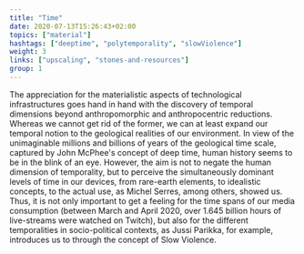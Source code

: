 ```yaml
---
title: "Time"
date: 2020-07-13T15:26:43+02:00
topics: ["material"]
hashtags: ["deeptime", "polytemporality", "slowViolence"]
weight: 3
links: ["upscaling", "stones-and-resources"]
group: 1
---
```


The appreciation for the materialistic aspects of technological infrastructures goes hand in hand with the discovery of temporal dimensions beyond anthropomorphic and anthropocentric reductions. Whereas we cannot get rid of the former, we can at least expand our temporal notion to the geological realities of our environment. In view of the unimaginable millions and billions of years of the geological time scale, captured by John McPhee's concept of deep time, human history seems to be in the blink of an eye. However, the aim is not to negate the human dimension of temporality, but to perceive the simultaneously dominant levels of time in our devices, from rare-earth elements, to idealistic concepts, to the actual use, as Michel Serres, among others, showed us. Thus, it is not only important to get a feeling for the time spans of our media consumption (between March and April 2020, over 1.645 billion hours of live-streams were watched on Twitch), but also for the different temporalities in socio-political contexts, as Jussi Parikka, for example, introduces us to through the concept of Slow Violence.